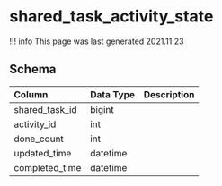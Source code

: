 # shared_task_activity_state

!!! info
	This page was last generated 2021.11.23

## Schema

| Column | Data Type | Description |
| :--- | :--- | :--- |
| shared_task_id | bigint |  |
| activity_id | int |  |
| done_count | int |  |
| updated_time | datetime |  |
| completed_time | datetime |  |

